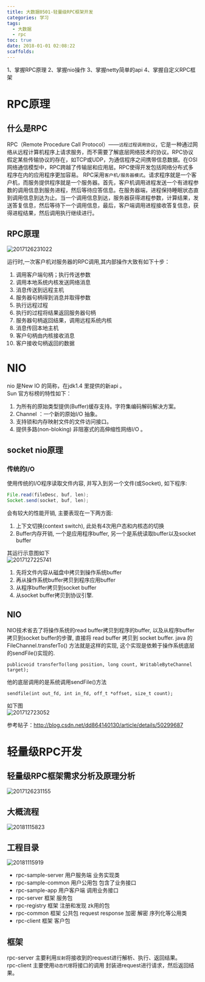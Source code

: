 ```yaml
---
title: 大数据0501-轻量级RPC框架开发
categories: 学习
tags:
  - 大数据
  - rpc
toc: true
date: 2018-01-01 02:08:22
scaffolds:
---
```


1、掌握RPC原理
2、掌握nio操作
3、掌握netty简单的api
4、掌握自定义RPC框架
<!-- more -->
# RPC原理
## 什么是RPC
RPC（Remote Procedure Call Protocol）——`远程过程调用协议`，它是一种通过网络从远程计算机程序上请求服务，而不需要了解底层网络技术的协议。RPC协议假定某些传输协议的存在，如TCP或UDP，为通信程序之间携带信息数据。在OSI网络通信模型中，RPC跨越了传输层和应用层。RPC使得开发包括网络分布式多程序在内的应用程序更加容易。
RPC采用`客户机/服务器模式`。请求程序就是一个客户机，而服务提供程序就是一个服务器。首先，客户机调用进程发送一个有进程参数的调用信息到服务进程，然后等待应答信息。在服务器端，进程保持睡眠状态直到调用信息到达为止。当一个调用信息到达，服务器获得进程参数，计算结果，发送答复信息，然后等待下一个调用信息，最后，客户端调用进程接收答复信息，获得进程结果，然后调用执行继续进行。

## RPC原理

![2017126231022](http://ovasdkxqr.bkt.clouddn.com/image/blog/2017126231022.png)

运行时,一次客户机对服务器的RPC调用,其内部操作大致有如下十步：
1. 调用客户端句柄；执行传送参数
1. 调用本地系统内核发送网络消息
1. 消息传送到远程主机
1. 服务器句柄得到消息并取得参数
1. 执行远程过程
1. 执行的过程将结果返回服务器句柄
1. 服务器句柄返回结果，调用远程系统内核
1. 消息传回本地主机
1. 客户句柄由内核接收消息
1. 客户接收句柄返回的数据

# NIO
nio 是New IO 的简称，在jdk1.4 里提供的新api 。   
Sun 官方标榜的特性如下：   
1. 为所有的原始类型提供(Buffer)缓存支持。字符集编码解码解决方案。 
2. Channel ：一个新的原始I/O 抽象。 
3. 支持锁和内存映射文件的文件访问接口。 
4. 提供多路(non-bloking) 非阻塞式的高伸缩性网络I/O 。

## socket nio原理
###  传统的I/O
使用传统的I/O程序读取文件内容, 并写入到另一个文件(或Socket), 如下程序:
```java
File.read(fileDesc, buf, len);
Socket.send(socket, buf, len);
```

会有较大的性能开销, 主要表现在一下两方面:
1. 上下文切换(context switch), 此处有4次用户态和内核态的切换
2. Buffer内存开销, 一个是应用程序buffer, 另一个是系统读取buffer以及socket buffer

其运行示意图如下    
![2017127225741](http://ovasdkxqr.bkt.clouddn.com/image/blog/2017127225741.png)

1. 先将文件内容从磁盘中拷贝到操作系统buffer
2. 再从操作系统buffer拷贝到程序应用buffer
3. 从程序buffer拷贝到socket buffer
4. 从socket buffer拷贝到协议引擎.

## NIO
NIO技术省去了将操作系统的read buffer拷贝到程序的buffer, 以及从程序buffer拷贝到socket buffer的步骤, 直接将 read buffer 拷贝到 socket buffer. java 的 FileChannel.transferTo() 方法就是这样的实现, 这个实现是依赖于操作系统底层的sendFile()实现的.  
```
publicvoid transferTo(long position, long count, WritableByteChannel target);

```
他的底层调用的是系统调用sendFile()方法
```
sendfile(int out_fd, int in_fd, off_t *offset, size_t count);
```
如下图  
![201712723052](http://ovasdkxqr.bkt.clouddn.com/image/blog/201712723052.png)

参考帖子：http://blog.csdn.net/dd864140130/article/details/50299687
# 轻量级RPC开发
## 轻量级RPC框架需求分析及原理分析
![2017126231155](http://ovasdkxqr.bkt.clouddn.com/image/blog/2017126231155.png)
## 大概流程
![20181115823](http://ovasdkxqr.bkt.clouddn.com/image/blog/20181115823.png)

## 工程目录
![20181115919](http://ovasdkxqr.bkt.clouddn.com/image/blog/20181115919.png)
- rpc-sample-server   用户服务端 业务实现类 
- rpc-sample-common   用户公用包 包含了业务接口
- rpc-sample-app      用户客户端 调用业务接口
- rpc-server          框架 服务包
- rpc-registry        框架 注册和发现 zk用的包
- rpc-common          框架 公共包 request response 加密 解密 序列化等公用类
- rpc-client          框架 客户包
## 框架
rpc-server 主要利用`反射`将接收到的request进行解析、执行、返回结果。  
rpc-client 主要使用`动态代理`将接口的调用 封装进request进行请求，然后返回结果。
